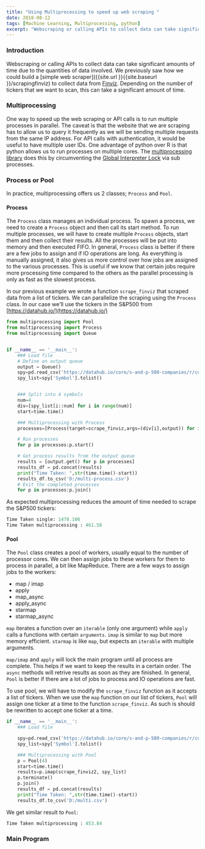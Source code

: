 ```yaml
---
title: "Using Multiprocessing to speed up web scraping "
date: 2018-08-12
tags: [Machine Learning, Multiprocessing, python]
excerpt: "Webscraping or calling APIs to collect data can take significant amounts of time due to the quantities of data involved. We previously saw how we could build a simple web scraper to collect data from Finviz. Depending on the number of tickers that we want to scan, this can take a significant amount of time."
---
```

### Introduction
Webscraping or calling APIs to collect data can take significant amounts of time due to the quantities of data involved. We previously saw how we could build a [simple web scraper]({{site.url }}{{site.baseurl }}/scrapingfinviz) to collect data from [Finviz](https://finviz.com/). Depending on the number of tickers that we want to scan, this can take a significant amount of time.

### Multiprocessing
One way to speed up the web scraping or API calls is to run multiple processes in parallel. The caveat is that the website that we are scraping has to allow us to query it frequently as we will be sending multiple requests from the same IP address. For API calls with authentication, it would be useful to have multiple user IDs. One advantage of python over R is that python allows us to run processes on multiple cores. The [multiprocessing library](https://docs.python.org/3.6/library/multiprocessing.html)
does this by circumventing the [Global Interpreter Lock](https://docs.python.org/3.6/glossary.html#term-global-interpreter-lock) via sub processes.

### Process or Pool
In practice, multiprocessing offers us 2 classes; `Process` and `Pool`.

#### Process
The `Process` class manages an individual process. To spawn a process, we need to create a `Process` object and then call its start method. To run multiple processes, we will have to create multiple `Process` objects, start them and then collect their results. All the processes will be put into memory and then executed FIFO. In general, `Process` class is better if there are a few jobs to assign and if IO operations are long. As everything is manually assigned, it also gives us more control over how jobs are assigned to the various processes. This is useful if we know that certain jobs require more processing time compared to the others as the parallel processing is only as fast as the slowest process.

In our previous example we wrote a function `scrape_finviz` that scraped data from a list of tickers. We can parallelize the scraping using the `Process` class. In our case we'll use the tickers in the S&P500 from [https://datahub.io/](https://datahub.io/)

```python
from multiprocessing import Pool
from multiprocessing import Process
from multiprocessing import Queue


if __name__ == '__main__':
    ### Load file
    # Define an output queue
    output = Queue()
    spy=pd.read_csv('https://datahub.io/core/s-and-p-500-companies/r/constituents.csv')
    spy_list=spy['Symbol'].tolist()


    ### Split into 4 symbols
    num=4
    div=[spy_list[i::num] for i in range(num)]
    start=time.time()

    ### Multiprocessing with Process
    processes=[Process(target=scrape_finviz,args=(div[i],output)) for i in range(num)]

    # Run processes
    for p in processes:p.start()

    # Get process results from the output queue
    results = [output.get() for p in processes]
    results_df = pd.concat(results)
    print("Time Taken: ",str(time.time()-start))
    results_df.to_csv('D:/multi-process.csv')
    # Exit the completed processes
    for p in processes:p.join()

```

As expected multiprocessing reduces the amount of time needed to scrape the S&P500 tickers:

```python
Time Taken single: 1478.106  
Time Taken multiprocessing : 461.58
```

#### Pool
The `Pool` class creates a pool of workers, usually equal to the number of processor cores. We can then assign jobs to these workers for them to process in parallel, a bit like MapReduce. There are a few ways to assign jobs to the workers:
* map / imap
* apply
* map_async
* apply_async
* starmap
* starmap_async

`map` iterates a function over an `iterable` (only one argument) while `apply` calls a functions with certain `arguments`. `imap` is similar to `map` but more memory efficient. `starmap` is like `map`, but expects an `iterable` with multiple arguments.


`map/imap` and `apply` will lock the main program until all process are complete.  This helps if we want to keep the results in a certain order. The `async` methods will retrive results as soon as they are finished. In general, `Pool` is better if there are a lot of jobs to process and IO operations are fast.

To use pool, we will have to modify the `scrape_finviz` function as it accepts a list of tickers. When we use the `map` function on our list of tickers, `Pool` will assign one ticker at a time to the function `scrape_finviz`. As such is should be rewritten to accept one ticker at a time.

```python
if __name__ == '__main__':
    ### Load file

    spy=pd.read_csv('https://datahub.io/core/s-and-p-500-companies/r/constituents.csv')
    spy_list=spy['Symbol'].tolist()

    ### Multiprocessing with Pool
    p = Pool(4)  
    start=time.time()
    results=p.imap(scrape_finviz2, spy_list)
    p.terminate()
    p.join()
    results_df = pd.concat(results)
    print("Time Taken: ",str(time.time()-start))
    results_df.to_csv('D:/multi.csv')
```
We get similar result to `Pool`:
```python
Time Taken multiprocessing : 453.84
```

### Main Program
